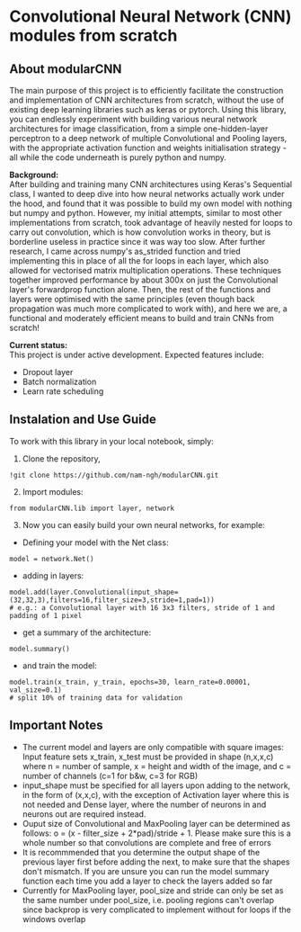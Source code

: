 # Convolutional Neural Network (CNN) modules from scratch

## About modularCNN

The main purpose of this project is to efficiently facilitate the construction and implementation of CNN architectures from scratch, without the use of existing deep learning libraries such as keras or pytorch. Using this library, you can endlessly experiment with building various neural network architectures for image classification, from a simple one-hidden-layer perceptron to a deep network of multiple Convolutional and Pooling layers, with the appropriate activation function and weights initialisation strategy - all while the code underneath is purely python and numpy.

**Background:**<br>
After building and training many CNN architectures using Keras's Sequential class, I wanted to deep dive into how neural networks actually work under the hood, and found that it was possible to build my own model with nothing but numpy and python. However, my initial attempts, similar to most other implementations from scratch, took advantage of heavily nested for loops to carry out convolution, which is how convolution works in theory, but is borderline useless in practice since it was way too slow. After further research, I came across numpy's as_strided function and tried implementing this in place of all the for loops in each layer, which also allowed for vectorised matrix multiplication operations. These techniques together improved performance by about 300x on just the Convolutional layer's forwardprop function alone. Then, the rest of the functions and layers were optimised with the same principles (even though back propagation was much more complicated to work with), and here we are, a functional and moderately efficient means to build and train CNNs from scratch!

**Current status:**<br>
This project is under active development. Expected features include:
- Dropout layer
- Batch normalization
- Learn rate scheduling

## Instalation and Use Guide
To work with this library in your local notebook, simply:
1. Clone the repository,

```
!git clone https://github.com/nam-ngh/modularCNN.git
```

2. Import modules:

```
from modularCNN.lib import layer, network
```

3. Now you can easily build your own neural networks, for example:<br>
 - Defining your model with the Net class:

```
model = network.Net()
```

 - adding in layers:

```
model.add(layer.Convolutional(input_shape=(32,32,3),filters=16,filter_size=3,stride=1,pad=1))
# e.g.: a Convolutional layer with 16 3x3 filters, stride of 1 and padding of 1 pixel
```

 - get a summary of the architecture:

```
model.summary()
```

 - and train the model:

```
model.train(x_train, y_train, epochs=30, learn_rate=0.00001, val_size=0.1)
# split 10% of training data for validation
```

## Important Notes
- The current model and layers are only compatible with square images: Input feature sets x_train, x_test must be provided in shape (n,x,x,c) where n = number of sample, x = height and width of the image, and c = number of channels (c=1 for b&w, c=3 for RGB)
- input_shape must be specified for all layers upon adding to the network, in the form of (x,x,c), with the exception of Activation layer where this is not needed and Dense layer, where the number of neurons in and neurons out are required instead.
- Ouput size of Convolutional and MaxPooling layer can be determined as follows: o = (x - filter_size + 2*pad)/stride + 1. Please make sure this is a whole number so that convolutions are complete and free of errors
- It is recommmended that you determine the output shape of the previous layer first before adding the next, to make sure that the shapes don't mismatch. If you are unsure you can run the model summary function each time you add a layer to check the layers added so far
- Currently for MaxPooling layer, pool_size and stride can only be set as the same number under pool_size, i.e. pooling regions can't overlap since backprop is very complicated to implement without for loops if the windows overlap






